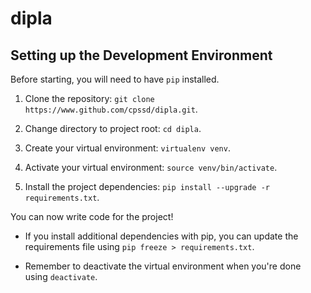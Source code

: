 # dipla

## Setting up the Development Environment

Before starting, you will need to have `pip` installed.

1. Clone the repository: `git clone https://www.github.com/cpssd/dipla.git`.

2. Change directory to project root: `cd dipla`.

3. Create your virtual environment: `virtualenv venv`.

4. Activate your virtual environment: `source venv/bin/activate`.

5. Install the project dependencies: `pip install --upgrade -r requirements.txt`.

You can now write code for the project!

* If you install additional dependencies with pip, you can update the requirements file using `pip freeze > requirements.txt`.

* Remember to deactivate the virtual environment when you're done using `deactivate`.

